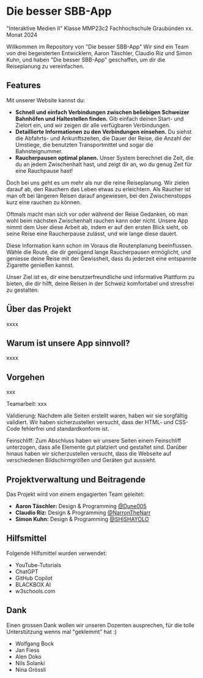 # Die besser SBB-App
"Interaktive Medien II"
Klasse MMP23c2
Fachhochschule Graubünden
xx. Monat 2024


Willkommen im Repository von "Die besser SBB-App"
Wir sind ein Team von drei begeisterten Entwicklern, Aaron Täschler, Claudio Riz und Simon Kuhn, und haben "Die besser SBB-App" geschaffen, um dir die Reiseplanung zu vereinfachen.

## Features

Mit unserer Website kannst du:

- **Schnell und einfach Verbindungen zwischen beliebigen Schweizer Bahnhöfen und Haltestellen finden.** Gib einfach deinen Start- und Zielort ein, und wir zeigen dir alle verfügbaren Verbindungen.
- **Detaillierte Informationen zu den Verbindungen einsehen.** Du siehst die Abfahrts- und Ankunftszeiten, die Dauer der Reise, die Anzahl der Umstiege, die benutzten Transportmittel und sogar die Bahnsteignummer.
- **Raucherpausen optimal planen.** Unser System berechnet die Zeit, die du an jedem Zwischenhalt hast, und zeigt dir an, wo du genug Zeit für eine Rauchpause hast!

Doch bei uns geht es um mehr als nur die reine Reiseplanung. Wir zielen darauf ab, den Rauchern das Leben etwas zu erleichtern. Als Raucher ist man oft bei längeren Reisen darauf angewiesen, bei den Zwischenstopps kurz eine rauchen zu können.

Oftmals macht man sich vor oder während der Reise Gedanken, ob man wohl beim nächsten Zwischenhalt rauchen kann oder nicht. Unsere App nimmt dem User diese Arbeit ab, indem er auf den ersten Blick sieht, ob seine Reise eine Raucherpause zulässt, und wie lange diese dauert.

Diese Information kann schon im Voraus die Routenplanung beeinflussen. Wähle die Route, die dir genügend lange Raucherpausen ermöglicht, und geniesse deine Reise mit der Gewissheit, dass du jederzeit eine entspannte Zigarette genießen kannst.

Unser Ziel ist es, dir eine benutzerfreundliche und informative Plattform zu bieten, die dir hilft, deine Reisen in der Schweiz komfortabel und stressfrei zu gestalten.


## Über das Projekt
xxxx

## Warum ist unsere App sinnvoll?
xxxx

## Vorgehen
xxx

Teamarbeit:
xxx

Validierung: Nachdem alle Seiten erstellt waren, haben wir sie sorgfältig validiert. Wir haben sicherzustellen versucht, dass der HTML- und CSS-Code fehlerfrei und standardkonform ist.

Feinschliff: Zum Abschluss haben wir unsere Seiten einem Feinschliff unterzogen, dass alle Elemente gut platziert und gestaltet sind. Darüber hinaus haben wir sicherzustellen versucht, dass die Webseite auf verschiedenen Bildschirmgrößen und Geräten gut aussieht.



## Projektverwaltung und Beitragende
Das Projekt wird von einem engagierten Team geleitet:

- **Aaron Täschler:** Design & Programming <a href="https://github.com/NarronTheNarr">@Dune005</a> <br>
- **Claudio Riz:** Design & Programming <a href="https://github.com/Dune005">@NarronTheNarr</a> <br>
- **Simon Kuhn:** Design & Programming <a href="https://github.com/SHISHAYOLO">@SHISHAYOLO</a> <br>

## Hilfsmittel
Folgende Hilfsmittel wurden verwendet:

- YouTube-Tutorials
- ChatGPT
- GitHub Copilot
- BLACKBOX AI
- w3schools.com

## Dank
Einen grossen Dank wollen wir unseren Dozenten ausprechen, für die tolle Unterstützung wenns mal "geklemmt" hat :)
- Wolfgang Bock
- Jan Fiess
- Alen Doko
- Nils Solanki
- Nina Grössli